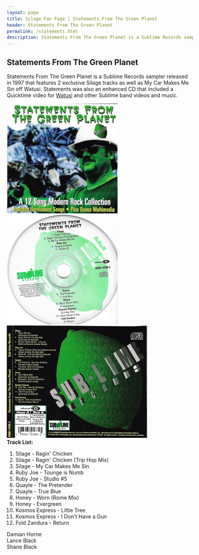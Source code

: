 ```yaml
---
layout: page
title: Silage Fan Page | Statements From The Green Planet
header: Statements From The Green Planet
permalink: /statements.html
description: Statements From The Green Planet is a Sublime Records sampler released in 1997.
---
```


<h2>Statements From The Green Planet</h2>

<p>
Statements From The Green Planet is a Sublime Records sampler released in 1997 that features 2 exclusive Silage tracks as well as My Car Makes Me Sin off Watusi.  Statements was also an enhanced CD that included a Quicktime video for <a href='/videos.html'>Watusi</a> and other Sublime band videos and music.
</p>

<img src='images/music/statements/statements.jpg' width='300px'>
<img src='images/music/statements/statements_cd.jpg' width='300px'>
<img src='images/music/statements/statements_back.jpg' width='380px'>

<div align="left">
  <strong>Track List:</strong>

  <ol>
  <li>Silage - Ragin' Chicken</li>
  <li>Silage - Ragin' Chicken (Trip Hop Mix)</li>
  <li>Silage - My Car Makes Me Sin</li>
  <li>Ruby Joe - Tounge is Numb</li>
  <li>Ruby Joe - Studio #5</li>
  <li>Quayle - The Pretender</li>
  <li>Quayle - True Blue</li>
  <li>Honey - Worn (Rome Mix)</li>
  <li>Honey - Evergreen</li>
  <li>Kosmos Express - Little Tree</li>
  <li>Kosmos Express - I Don't Have a Gun</li>
  <li>Fold Zandura - Return</li>
  </ol>

Damian Horne<br>
Lance Black<br>
Shane Black
</div>
